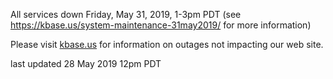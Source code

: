 All services down Friday, May 31, 2019, 1-3pm PDT (see <a href="https://kbase.us/system-maintenance-31may2019/">https://kbase.us/system-maintenance-31may2019/</a> for more information)

Please visit <a href="https://kbase.us">kbase.us</a> for information on outages not impacting our web site.

last updated 28 May 2019 12pm PDT
